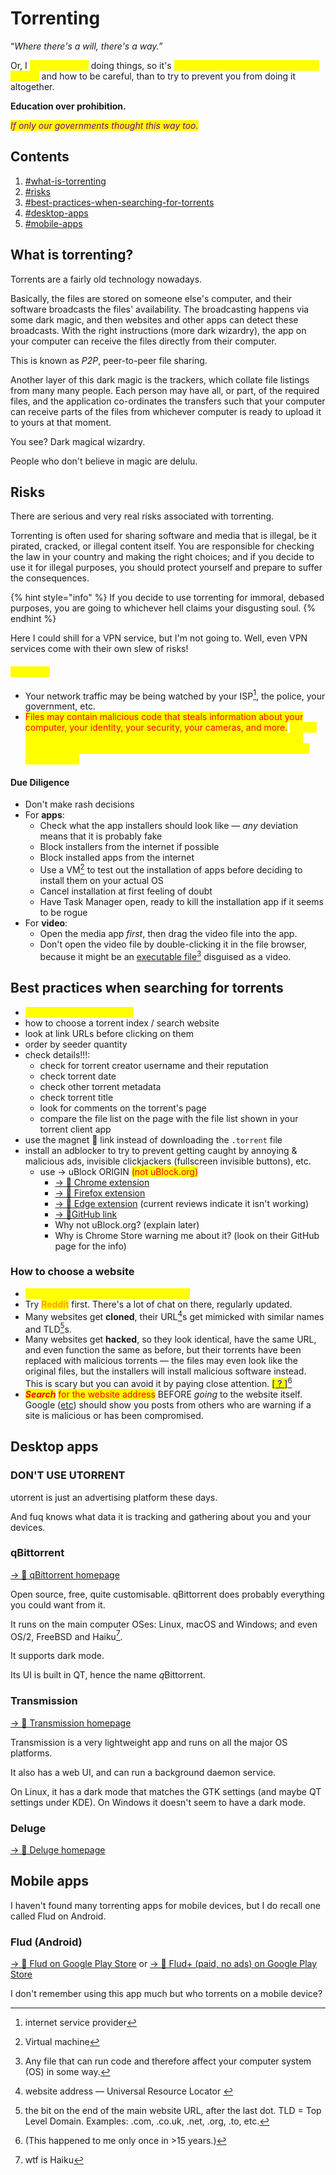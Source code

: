 # Torrenting

“_Where there's a will, there's a way.”_&#x20;

Or, I <mark style="color:yellow;">can't stop you</mark> doing things, so it's <mark style="color:yellow;">better to teach you the safest ways to do it</mark> and how to be careful, than to try to prevent you from doing it altogether.

**Education over prohibition.**

_<mark style="color:purple;">If only our governments thought this way too.</mark>_

## Contents

1. [#what-is-torrenting](torrenting.md#what-is-torrenting "mention")
2. [#risks](torrenting.md#risks "mention")
3. [#best-practices-when-searching-for-torrents](torrenting.md#best-practices-when-searching-for-torrents "mention")
4. [#desktop-apps](torrenting.md#desktop-apps "mention")
5. [#mobile-apps](torrenting.md#mobile-apps "mention")

## What is torrenting?

Torrents are a fairly old technology nowadays.

Basically, the files are stored on someone else's computer, and their software broadcasts the files' availability. The broadcasting happens via some dark magic, and then websites and other apps can detect these broadcasts. With the right instructions (more dark wizardry), the app on your computer can receive the files directly from their computer.&#x20;

This is known as _P2P_, peer-to-peer file sharing.

Another layer of this dark magic is the trackers, which collate file listings from many many people. Each person may have all, or part, of the required files, and the application co-ordinates the transfers such that your computer can receive parts of the files from whichever computer is ready to upload it to yours at that moment.

You see? Dark magical wizardry.

People who don't believe in magic are delulu.

## Risks

There are serious and very real risks associated with torrenting.

Torrenting is often used for sharing software and media that is illegal, be it pirated, cracked, or illegal content itself. You are responsible for checking the law in your country and making the right choices; and if you decide to use it for illegal purposes, you should protect yourself and prepare to suffer the consequences.

{% hint style="info" %}
If you decide to use torrenting for immoral, debased purposes, you are going to whichever hell claims your disgusting soul.
{% endhint %}

Here I could shill for a VPN service, but I'm not going to. Well, even VPN services come with their own slew of risks!

#### <mark style="color:yellow;">The risks</mark>

* Your network traffic may be being watched by your ISP[^1], the police, your government, etc.
* <mark style="color:red;">Files may contain malicious code that steals information about your computer, your identity, your security, your cameras, and more.</mark> _<mark style="color:yellow;">This is more dangerous than the police watching you — you can lose your email accounts, social media accounts, bank accounts, your money, your identity.</mark>_&#x20;

#### Due Diligence

* Don't make rash decisions&#x20;
* For **apps**:&#x20;
  * Check what the app installers should look like — _any_ deviation means that it is probably fake&#x20;
  * Block installers from the internet if possible&#x20;
  * Block installed apps from the internet&#x20;
  * Use a VM[^2] to test out the installation of apps before deciding to install them on your actual OS&#x20;
  * Cancel installation at first feeling of doubt&#x20;
  * Have Task Manager open, ready to kill the installation app if it seems to be rogue&#x20;
* For **video**:&#x20;
  * Open the media app _first_, then drag the video file into the app.&#x20;
  * Don't open the video file by double-clicking it in the file browser, because it might be an [executable file](#user-content-fn-3)[^3] disguised as a video.&#x20;



## Best practices when searching for torrents

* <mark style="color:yellow;">DON'T TRUST ANYTHING</mark>&#x20;
* how to choose a torrent index / search website&#x20;
* look at link URLs before clicking on them&#x20;
* order by seeder quantity&#x20;
* check details!!!:
  * check for torrent creator username and their reputation&#x20;
  * check torrent date&#x20;
  * check other torrent metadata&#x20;
  * check torrent title&#x20;
  * look for comments on the torrent's page&#x20;
  * compare the file list on the page with the file list shown in your torrent client app&#x20;
* use the magnet 🧲 link instead of downloading the `.torrent` file&#x20;
* install an adblocker to try to prevent getting caught by annoying & malicious ads, invisible clickjackers (fullscreen invisible buttons), etc.&#x20;
  * use → uBlock ORIGIN   <mark style="color:red;">(not uBlock.org)</mark>&#x20;
    * [→ 🔗 Chrome extension](https://chromewebstore.google.com/detail/cjpalhdlnbpafiamejdnhcphjbkeiagm)&#x20;
    * [→ 🔗 Firefox extension](https://addons.mozilla.org/en-US/firefox/addon/ublock-origin/)&#x20;
    * [→ 🔗 Edge extension](https://microsoftedge.microsoft.com/addons/detail/odfafepnkmbhccpbejgmiehpchacaeak) (current reviews indicate it isn't working)
    * [→ 🔗GitHub link](https://github.com/gorhill/uBlock)&#x20;
    * Why not uBlock.org? (explain later)
    * Why is Chrome Store warning me about it? (look on their GitHub page for the info)

### How to choose a website

* <mark style="color:yellow;">DON'T TRUST ANYTHING OR ANYONE.</mark>&#x20;
* Try <mark style="color:orange;">**Reddit**</mark> first. There's a lot of chat on there, regularly updated.
* Many websites get **cloned**, their URL[^4]s get mimicked with similar names and TLD[^5]s.&#x20;
* Many websites get **hacked**, so they look identical, have the same URL, and even function the same as before, but their torrents have been replaced with malicious torrents — the files may even look like the original files, but the installers will install malicious software instead. This is scary but you can avoid it by paying close attention. [<mark style="color:blue;">\[ ? \]</mark>](#user-content-fn-6)[^6]&#x20;
* _<mark style="color:red;">**Search**</mark>_ <mark style="color:red;"></mark><mark style="color:red;">for the website address</mark> BEFORE _going_ to the website itself. Google ([etc](../web-browser-setup/alternatives-to-google-and-bing.md)) should show you posts from others who are warning if a site is malicious or has been compromised.&#x20;



## Desktop apps

### DON'T USE UTORRENT

utorrent is just an advertising platform these days.

And fuq knows what data it is tracking and gathering about you and your devices.

### qBittorrent

[→ 🔗 qBittorrent homepage](https://www.qbittorrent.org/)&#x20;

Open source, free, quite customisable. qBittorrent does probably everything you could want from it.

It runs on the main computer OSes: Linux, macOS and Windows; and even OS/2, FreeBSD and Haiku[^7].

It supports dark mode.

Its UI is built in QT, hence the name _&#x71;_&#x42;ittorrent.

### Transmission

[→ 🔗 Transmission homepage](https://transmissionbt.com/)&#x20;

Transmission is a very lightweight app and runs on all the major OS platforms.&#x20;

It also has a web UI, and can run a background daemon service.

On Linux, it has a dark mode that matches the GTK settings (and maybe QT settings under KDE). On Windows it doesn't seem to have a dark mode.

### Deluge

[→ 🔗 Deluge homepage](https://deluge-torrent.org/)&#x20;



## Mobile apps

I haven't found many torrenting apps for mobile devices, but I do recall one called Flud on Android.

### Flud (Android)

[→ 🔗 Flud on Google Play Store](https://play.google.com/store/apps/details?id=com.delphicoder.flud) or [→ 🔗 Flud+ (paid, no ads) on Google Play Store](https://play.google.com/store/apps/details?id=com.delphicoder.flud.paid)&#x20;

I don't remember using this app much but who torrents on a mobile device?





[^1]: internet service provider

[^2]: Virtual machine

[^3]: Any file that can run code and therefore affect your computer system (OS) in some way.

[^4]: website address — Universal Resource Locator&#x20;

[^5]: the bit on the end of the main website URL, after the last dot. TLD = Top Level Domain. Examples: .com, .co.uk, .net, .org, .to, etc.

[^6]: (This happened to me only once in >15 years.)

[^7]: wtf is Haiku
